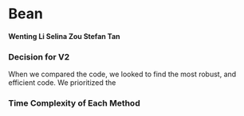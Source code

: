 # Bean
#### Wenting Li Selina Zou Stefan Tan
### Decision for V2
When we compared the code, we looked to find the most robust, and efficient code. We prioritized the
### Time Complexity of Each Method
